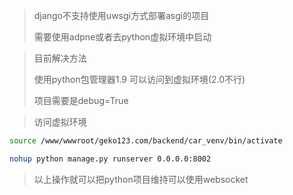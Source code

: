 > django不支持使用uwsgi方式部署asgi的项目
>
> 需要使用adpne或者去python虚拟环境中启动

> 目前解决方法
>
> 使用python包管理器1.9 可以访问到虚拟环境(2.0不行)
>
> 项目需要是debug=True

> 访问虚拟环境

```bash
source /www/wwwroot/geko123.com/backend/car_venv/bin/activate
```

```bash
nohup python manage.py runserver 0.0.0.0:8002
```

> 以上操作就可以把python项目维持可以使用websocket
